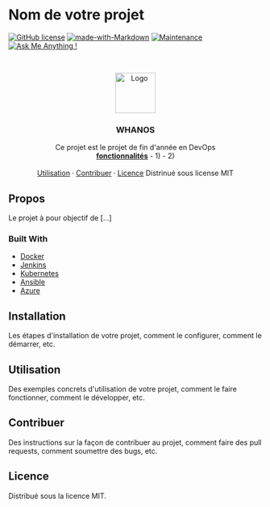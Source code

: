 # Nom de votre projet

[![GitHub license](https://img.shields.io/badge/license-MIT-blue.svg)](https://github.com/votre-nom-dutilisateur/nom-du-projet/blob/master/LICENSE) [![made-with-Markdown](https://img.shields.io/badge/Made%20with-Markdown-1f425f.svg)](http://commonmark.org) [![Maintenance](https://img.shields.io/badge/Maintained%3F-yes-green.svg)](https://github.com/votre-nom-dutilisateur/nom-du-projet/graphs/commit-activity) [![Ask Me Anything !](https://img.shields.io/badge/Ask%20me-anything-1abc9c.svg)](https://GitHub.com/Naereen/ama)

<br />
<p align="center">
  <a href="#propos">
    <img src="https://pbs.twimg.com/profile_images/1372956118113263619/L9-bkahs_400x400.jpg" alt="Logo" width="80" height="80">
  </a>
  <h3 align="center">WHANOS</h3>
  <p align="center">
    Ce projet est le projet de fin d'année en DevOps
    <br />
    <a href="#"><strong>fonctionnalités</strong></a>
    - 1)
    - 2)
    <br />
    <br />
    <a href="#utilisation">Utilisation</a>
    ·
    <a href="#contribuer">Contribuer</a>
    ·
    <a href="#licence">Licence</a>
    Distrinué sous license MIT
  </p>
</p>

## Propos

Le projet à pour objectif de [...]

### Built With

* [Docker](https://www.docker.com)
* [Jenkins](https://www.jenkins.io)
* [Kubernetes](https://kubernetes.io/fr)
* [Ansible](https://www.ansible.com)
* [Azure](https://azure.microsoft.com/fr-fr)

## Installation

Les étapes d'installation de votre projet, comment le configurer, comment le démarrer, etc.

## Utilisation

Des exemples concrets d'utilisation de votre projet, comment le faire fonctionner, comment le développer, etc.

## Contribuer

Des instructions sur la façon de contribuer au projet, comment faire des pull requests, comment soumettre des bugs, etc.

## Licence

Distribué sous la licence MIT.

